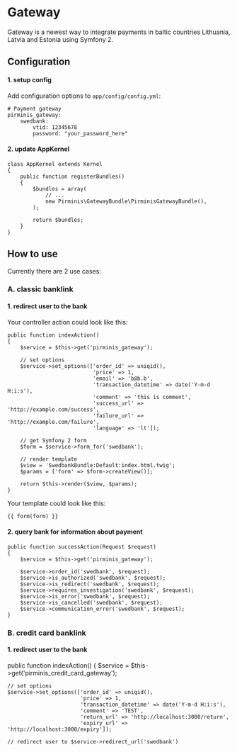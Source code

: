 # Gateway #

Gateway is a newest way to integrate payments in baltic countries Lithuania, Latvia and Estonia using Symfony 2.


## Configuration ##

#### 1. setup config ####
Add configuration options to `app/config/config.yml`:
```
# Payment gateway
pirminis_gateway:
    swedbank:
        vtid: 12345678
        password: "your_password_here"
```

#### 2. update AppKernel ####
```
class AppKernel extends Kernel
{
    public function registerBundles()
    {
        $bundles = array(
            // ...
            new Pirminis\GatewayBundle\PirminisGatewayBundle(),
        );

        return $bundles;
    }
}
```

## How to use ##

Currently there are 2 use cases:

### A. classic banklink ###

#### 1. redirect user to the bank ####

Your controller action could look like this:

```
public function indexAction()
{
    $service = $this->get('pirminis_gateway');

    // set options
    $service->set_options(['order_id' => uniqid(),
                           'price' => 1,
                           'email' => 'b@b.b',
                           'transaction_datetime' => date('Y-m-d H:i:s'),
                           'comment' => 'this is comment',
                           'success_url' => 'http://example.com/success',
                           'failure_url' => 'http://example.com/failure',
                           'language' => 'lt']);

    // get Symfony 2 form
    $form = $service->form_for('swedbank');

    // render template
    $view = 'SwedbankBundle:Default:index.html.twig';
    $params = ['form' => $form->createView()];

    return $this->render($view, $params);
}
```

Your template could look like this:

```
{{ form(form) }}
```

#### 2. query bank for information about payment ####

```
public function successAction(Request $request)
{
    $service = $this->get('pirminis_gateway');

    $service->order_id('swedbank', $request);
    $service->is_authorized('swedbank', $request);
    $service->is_redirect('swedbank', $request);
    $service->requires_investigation('swedbank', $request);
    $service->is_error('swedbank', $request);
    $service->is_cancelled('swedbank', $request);
    $service->communication_error('swedbank', $request);
}
```

### B. credit card banklink ###

#### 1. redirect user to the bank ####

public function indexAction()
{
    $service = $this->get('pirminis_credit_card_gateway');

    // set options
    $service->set_options(['order_id' => uniqid(),
                           'price' => 1,
                           'transaction_datetime' => date('Y-m-d H:i:s'),
                           'comment' => 'TEST',
                           'return_url' => 'http://localhost:3000/return',
                           'expiry_url' => 'http://localhost:3000/expiry']);

    // redirect user to $service->redirect_url('swedbank')
